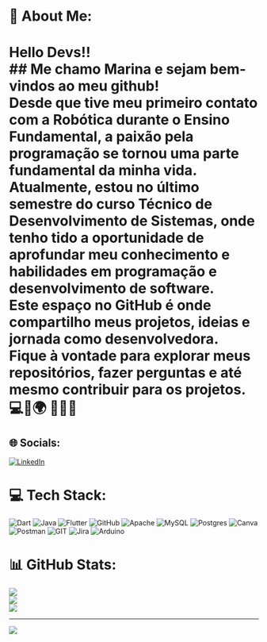 # 💫 About Me:
# Hello Devs!!<br>## Me chamo Marina e sejam bem-vindos ao meu github!<br>Desde que tive meu primeiro contato com a Robótica durante o Ensino Fundamental, a paixão pela programação se tornou uma parte fundamental da minha vida.<br>Atualmente, estou no último semestre do curso Técnico de Desenvolvimento de Sistemas, onde tenho tido a oportunidade de aprofundar meu conhecimento e habilidades em programação e desenvolvimento de software.<br>Este espaço no GitHub é onde compartilho meus projetos, ideias e jornada como desenvolvedora. Fique à vontade para explorar meus repositórios, fazer perguntas e até mesmo contribuir para os projetos. 💻🚀🌍 👩‍💻🌟<br>


## 🌐 Socials:
[![LinkedIn](https://img.shields.io/badge/LinkedIn-%230077B5.svg?logo=linkedin&logoColor=white)](https://linkedin.com/in/marina-eugenio-martins) 

# 💻 Tech Stack:
![Dart](https://img.shields.io/badge/dart-%230175C2.svg?style=for-the-badge&logo=dart&logoColor=white) ![Java](https://img.shields.io/badge/java-%23ED8B00.svg?style=for-the-badge&logo=java&logoColor=white) ![Flutter](https://img.shields.io/badge/Flutter-%2302569B.svg?style=for-the-badge&logo=Flutter&logoColor=white) ![GitHub](https://img.shields.io/badge/GitHub-%23121011.svg?style=for-the-badge&logo=github&logoColor=white) ![Apache](https://img.shields.io/badge/apache-%23D42029.svg?style=for-the-badge&logo=apache&logoColor=white) ![MySQL](https://img.shields.io/badge/mysql-%2300f.svg?style=for-the-badge&logo=mysql&logoColor=white) ![Postgres](https://img.shields.io/badge/postgres-%23316192.svg?style=for-the-badge&logo=postgresql&logoColor=white) ![Canva](https://img.shields.io/badge/Canva-%2300C4CC.svg?style=for-the-badge&logo=Canva&logoColor=white) ![Postman](https://img.shields.io/badge/Postman-FF6C37?style=for-the-badge&logo=postman&logoColor=white) ![GIT](https://img.shields.io/badge/Git-fc6d26?style=for-the-badge&logo=git&logoColor=white) ![Jira](https://img.shields.io/badge/jira-%230A0FFF.svg?style=for-the-badge&logo=jira&logoColor=white) ![Arduino](https://img.shields.io/badge/-Arduino-00979D?style=for-the-badge&logo=Arduino&logoColor=white)
# 📊 GitHub Stats:
![](https://github-readme-stats.vercel.app/api?username=maheugenio&theme=radical&hide_border=false&include_all_commits=false&count_private=false)<br/>
![](https://github-readme-streak-stats.herokuapp.com/?user=maheugenio&theme=radical&hide_border=false)<br/>
![](https://github-readme-stats.vercel.app/api/top-langs/?username=maheugenio&theme=radical&hide_border=false&include_all_commits=false&count_private=false&layout=compact)

---
[![](https://visitcount.itsvg.in/api?id=maheugenio&icon=0&color=0)](https://visitcount.itsvg.in)

<!-- Proudly created with GPRM ( https://gprm.itsvg.in ) -->
